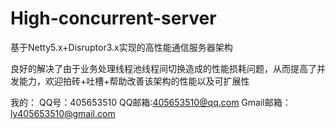 High-concurrent-server
======================

基于Netty5.x+Disruptor3.x实现的高性能通信服务器架构

良好的解决了由于业务处理线程池线程间切换造成的性能损耗问题，从而提高了并发能力，欢迎拍砖+吐槽+帮助改善该架构的性能以及可扩展性

我的：
QQ号：405653510
QQ邮箱:405653510@qq.com
Gmail邮箱：ly405653510@gmail.com
